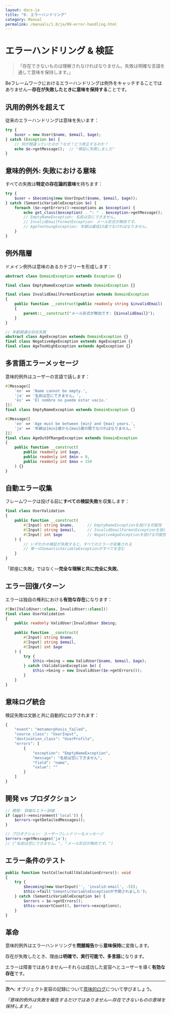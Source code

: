 ```yaml
---
layout: docs-ja
title: "9. エラーハンドリング"
category: Manual
permalink: /manuals/1.0/ja/09-error-handling.html
---
```


# エラーハンドリング & 検証

> 「存在できないものは理解されなければなりません。失敗は明確な言語を通して意味を保持します。」

Beフレームワークにおけるエラーハンドリングは例外をキャッチすることではありません—**存在が失敗したときに意味を保持する**ことです。

## 汎用的例外を超えて

従来のエラーハンドリングは意味を失います：

```php
try {
    $user = new User($name, $email, $age);
} catch (Exception $e) {
    // 何が間違っていたのか？なぜ？どう修正するのか？
    echo $e->getMessage();  // "検証に失敗しました"
}
```

## 意味的例外: 失敗における意味

すべての失敗は**特定の存在論的意味**を持ちます：

```php
try {
    $user = $becoming(new UserInput($name, $email, $age));
} catch (SemanticVariableException $e) {
    foreach ($e->getErrors()->exceptions as $exception) {
        echo get_class($exception) . ": " . $exception->getMessage();
        // EmptyNameException: 名前は空にできません。
        // InvalidEmailFormatException: メール形式が無効です。
        // AgeTooYoungException: 年齢は最低13歳でなければなりません。
    }
}
```

## 例外階層

ドメイン例外は意味のあるカテゴリーを形成します：

```php
abstract class DomainException extends Exception {}

final class EmptyNameException extends DomainException {}

final class InvalidEmailFormatException extends DomainException
{
    public function __construct(public readonly string $invalidEmail)
    {
        parent::__construct("メール形式が無効です: {$invalidEmail}");
    }
}

// 年齢関連の存在失敗
abstract class AgeException extends DomainException {}
final class NegativeAgeException extends AgeException {}
final class AgeTooHighException extends AgeException {}
```

## 多言語エラーメッセージ

意味的例外はユーザーの言語で話します：

```php
#[Message([
    'en' => 'Name cannot be empty.',
    'ja' => '名前は空にできません。',
    'es' => 'El nombre no puede estar vacío.'
])]
final class EmptyNameException extends DomainException {}

#[Message([
    'en' => 'Age must be between {min} and {max} years.',
    'ja' => '年齢は{min}歳から{max}歳の間でなければなりません。'
])]
final class AgeOutOfRangeException extends DomainException
{
    public function __construct(
        public readonly int $age,
        public readonly int $min = 0,
        public readonly int $max = 150
    ) {}
}
```

## 自動エラー収集

フレームワークは投げる前に**すべての検証失敗**を収集します：

```php
final class UserValidation
{
    public function __construct(
        #[Input] string $name,      // EmptyNameExceptionを投げる可能性
        #[Input] string $email,     // InvalidEmailFormatExceptionを投げる可能性
        #[Input] int $age           // NegativeAgeExceptionを投げる可能性
    ) {
        // いずれかの検証が失敗すると、すべてのエラーが収集される
        // 単一のSemanticVariableExceptionがすべてを含む
    }
}
```

「即座に失敗」ではなく—**完全な理解と共に完全に失敗**。

## エラー回復パターン

エラーは独自の権利における**有効な存在**になります：

```php
#[Be([ValidUser::class, InvalidUser::class])]
final class UserValidation
{
    public readonly ValidUser|InvalidUser $being;
    
    public function __construct(
        #[Input] string $name,
        #[Input] string $email,
        #[Input] int $age
    ) {
        try {
            $this->being = new ValidUser($name, $email, $age);
        } catch (ValidationException $e) {
            $this->being = new InvalidUser($e->getErrors());
        }
    }
}
```

## 意味ログ統合

検証失敗は文脈と共に自動的にログされます：

```php
{
    "event": "metamorphosis_failed",
    "source_class": "UserInput",
    "destination_class": "UserProfile", 
    "errors": [
        {
            "exception": "EmptyNameException",
            "message": "名前は空にできません",
            "field": "name",
            "value": ""
        }
    ]
}
```

## 開発 vs プロダクション

```php
// 開発: 詳細なエラー詳細
if (app()->environment('local')) {
    $errors->getDetailedMessages();
}

// プロダクション: ユーザーフレンドリーなメッセージ
$errors->getMessages('ja');
// ["名前は空にできません。", "メール形式が無効です。"]
```

## エラー条件のテスト

```php
public function testCollectsAllValidationErrors(): void
{
    try {
        $becoming(new UserInput('', 'invalid-email', -5));
        $this->fail('SemanticVariableExceptionが予期されました');
    } catch (SemanticVariableException $e) {
        $errors = $e->getErrors();
        $this->assertCount(3, $errors->exceptions);
    }
}
```

## 革命

意味的例外はエラーハンドリングを**問題報告**から**意味保持**に変換します。

存在が失敗したとき、理由は**明確で、実行可能で、多言語**になります。

エラーは障害ではありません—それらは成功した変容へとユーザーを導く**有効な存在**です。

---

**次へ**: オブジェクト変容の記録について[意味的ログ](10-semantic-logging.html)について学びましょう。

*「意味的例外は失敗を報告するだけではありません—存在できないものの意味を保持します。」*